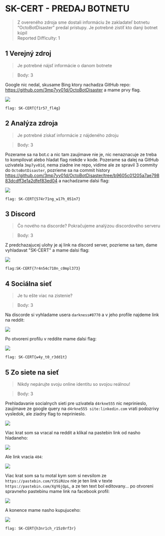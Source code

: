 # SK-CERT - PREDAJ BOTNETU
> Z overeného zdroja sme dostali informáciu že zakladateľ botnetu “OctoBotDisaster” predal prístupy. Je potrebné zistiť kto daný botnet kúpil <br/>
Reported Difficulty: 1 


## 1 Verejný zdroj
> Je potrebné nájsť informácie o danom botnete

> Body: 3

Google nic nedal, skusame Bing ktory nachadza GitHub repo: https://github.com/3mp7yv01d/OctoBotDisaster a mame prvy flag.

![](images/2022-03-07-22-19-16.png)

```
flag: SK-CERT{f1r57_fl4g}
```

## 2 Analýza zdroja	
> Je potrebné získať informácie z nájdeného zdroju

> Body: 3

Pozerame sa na bot.c a nic tam zaujimave nie je, nic nenaznacuje ze treba to kompilovat alebo hladat flag niekde v kode. Pozerame sa dalej na GitHub uzivatela `3mp7yv01d`, nema ziadne ine repo, vidime ale ze spravil 3 commity do `OctoBotDisaster`, pozrieme sa na commit history https://github.com/3mp7yv01d/OctoBotDisaster/tree/b9605c01205a7ae79883dcdff3e1a2dfef83ed04 a nachadzame dalsi flag:

![](images/2022-03-07-22-32-30.png)

```
flag: SK-CERT{574r71ng_w17h_051n7}
```

## 3 Discord
> Čo nového na discorde? Pokračujeme analýzou discordového serveru

> Body: 3

Z predchazajucej ulohy je aj link na discord server, pozrieme sa tam, dame vyhladavat "SK-CERT" a mame dalsi flag:

![](images/2022-03-07-22-36-27.png)

```
flag:SK-CERT{7r4n54c710n_c0mpl373}
```

## 4 Sociálna sieť
> Je tu ešte viac na zistenie?

> Body: 3

Na discorde si vyhladame usera `darkness#8770` a v jeho profile najdeme link na reddit:

![](images/2022-05-02-20-56-50.png)

Po otvoreni profilu v reddite mame dalsi flag:

![](images/2022-05-02-20-57-48.png)

```
flag: SK-CERT{w4y_t0_r3dd1t}
``` 

## 5 Zo siete na sieť
> Nikdy nepárujte svoju online identitu so svojou reálnou!

> Body: 3

Prehladavanie socialnych sieti pre uzivatela `d4rkne555` nic neprinieslo, zaujimave ze google query na `d4rkne555 site:linkedin.com` vrati podozrivy vysledok, ale ziadny flag to neprinieslo.

![](images/2022-05-02-21-39-39.png)

Viac krat som sa vracal na reddit a klikal na pastebin link od nasho hladaneho:

![](images/2022-05-02-21-41-36.png)

Ale link vracia `404`:

![](images/2022-05-02-21-42-05.png)

Viac krat som sa tu motal kym som si nevsilom ze `https://pastebin.com/Y3SiRUze` nie je ten link v texte `https://pastebin.com/XgY6jQpL`, a ze ten text bol editovany... po otvoreni spravneho pastebinu mame link na facebook profil:

![](images/2022-05-02-21-44-44.png)

A konence mame nasho kupujuceho:

![](images/2022-05-02-21-45-50.png)

```
flag: SK-CERT{h3nr1ch_r15z0rf3r}
```
